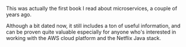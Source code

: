 This was actually the first book I read about microservices, a couple of years ago.

Although a bit dated now, it still includes a ton of useful information, and can be proven quite valuable especially for anyone who's interested in working with the AWS cloud platform and the Netflix Java stack.
